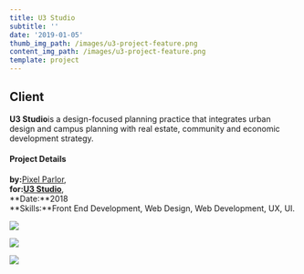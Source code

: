 ```yaml
---
title: U3 Studio
subtitle: ''
date: '2019-01-05'
thumb_img_path: /images/u3-project-feature.png
content_img_path: /images/u3-project-feature.png
template: project
---
```

## Client

**U3 Studio**is a design-focused planning practice that integrates urban design and campus planning with real estate, community and economic development strategy.

#### Project Details

**by:**[Pixel Parlor](http://www.pixelparlor.com/),\
**for:[U3 Studio](https://www.u3studio.com/)**,\
**Date:**2018\
**Skills:**Front End Development, Web Design, Web Development, UX, UI.

![](/images/u3-dsk.png)

![](/images/u3-tblt.png)

![](/images/u3-phn.png)